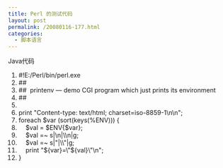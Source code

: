 ```yaml
---
title: Perl 的测试代码
layout: post
permalink: /20080116-177.html
categories:
  - 脚本语言
---
```

<div class="codeText">
  <div class="codeHead">
    Java代码
  </div>
  
  <ol class="dp-j" start="1">
    <li class="alt">
      <span><span>#!E:/Perl/bin/perl.exe&nbsp;&nbsp;</span></span>
    </li>
    <li class="">
      <span>##&nbsp;&nbsp;</span>
    </li>
    <li class="alt">
      <span>##&nbsp;&nbsp;printenv&nbsp;&#8212;&nbsp;demo&nbsp;CGI&nbsp;program&nbsp;which&nbsp;just&nbsp;prints&nbsp;its&nbsp;environment&nbsp;&nbsp;</span>
    </li>
    <li class="">
      <span>##&nbsp;&nbsp;</span>
    </li>
    <li class="alt">
      <span>&nbsp;&nbsp;</span>
    </li>
    <li class="">
      <span>print&nbsp;<span class="string">"Content-type:&nbsp;text/html;&nbsp;charset=iso-8859-1\n\n"</span><span>;&nbsp;&nbsp;</span></span>
    </li>
    <li class="alt">
      <span>foreach&nbsp;$var&nbsp;(sort(keys(%ENV)))&nbsp;{&nbsp;&nbsp;</span>
    </li>
    <li class="">
      <span>&nbsp;&nbsp;&nbsp;&nbsp;$val&nbsp;=&nbsp;$ENV{$var};&nbsp;&nbsp;</span>
    </li>
    <li class="alt">
      <span>&nbsp;&nbsp;&nbsp;&nbsp;$val&nbsp;=~&nbsp;s|\n|\\n|g;&nbsp;&nbsp;</span>
    </li>
    <li class="">
      <span>&nbsp;&nbsp;&nbsp;&nbsp;$val&nbsp;=~&nbsp;s|<span class="string">"|\\"|g;</span>&nbsp;</span>
    </li>
    <li class="alt">
      <span><span class="string">&nbsp;&nbsp;&nbsp;&nbsp;print&nbsp;"</span><span>${var}=\</span><span class="string">"${val}\"\n"</span><span>;&nbsp;&nbsp;</span></span>
    </li>
    <li class="">
      <span>}&nbsp;&nbsp;</span>
    </li>
  </ol>
</div>